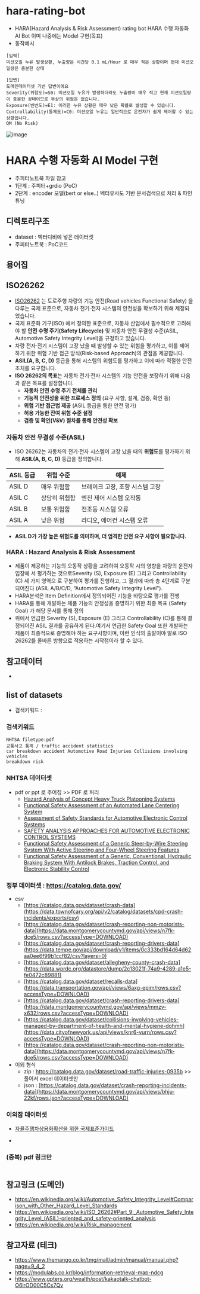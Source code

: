 # hara-rating-bot
- HARA(Hazard Analysis & Risk Assessment) rating bot HARA 수행 자동화 AI Bot 이며 나중에는 Model 구현(목표)
- 동작예시
```
[입력]
미션오일 누유 발생상황, 누출량은 시간당 0.1 mL/Hour 로 매우 적은 상황이며 현재 미션오일량은 충분한 상태

[답변]
도메인데이터셋 기반 답변이에요
Severity(위험도)=S0: 미션오일 누유가 발생하더라도 누출량이 매우 적고 현재 미션오일량이 충분한 상태이므로 부상의 위험은 없습니다.
Exposure(빈번도)=E1: 이러한 누유 상황은 매우 낮은 확률로 발생할 수 있습니다.
Controllability(통제도)=C0: 미션오일 누유는 일반적으로 운전자가 쉽게 제어할 수 있는 상황입니다.
QM (No Risk)
```
![image](https://github.com/user-attachments/assets/f6c23335-17f4-4e14-bd48-ca7be892ab6f)


# HARA 수행 자동화 AI Model 구현
- 주피터노트북 파일 참고
- 1단계 : 주피터+grdio (PoC)
- 2단계 : encoder 모델(bert or else..) 벡터유사도 기반 문서검색으로 처리 & 파인튜닝


## 디렉토리구조
- dataset : 벡터디비에 넣은 데이터셋
- 주피터노트북 : PoC코드

## 용어집

## ISO26262

- [ISO26262](https://en.wikipedia.org/wiki/ISO_26262) 는 도로주행 차량의 기능 안전(Road vehicles Functional Safety) 을 다루는 국제 표준으로, 자동차 전기·전자 시스템의 안전성을 확보하기 위해 제정되었습니다.
- 국제 표준화 기구(ISO) 에서 정의한 표준으로, 자동차 산업에서 필수적으로 고려해야 할 **안전 수명 주기(Safety Lifecycle)** 및 자동차 안전 무결성 수준(ASIL, Automotive Safety Integrity Level)을 규정하고 있습니다.
- 차량 전자·전기 시스템이 고장 났을 때 발생할 수 있는 위험을 평가하고, 이를 제어하기 위한 위험 기반 접근 방식(Risk-based Approach)의 관점을 제공합니다.
- **ASIL(A, B, C, D)** 등급을 통해 시스템의 위험도를 평가하고 이에 따라 적절한 안전 조치를 요구합니다.
- **ISO 26262의 목표**는 자동차 전기·전자 시스템의 기능 안전을 보장하기 위해 다음과 같은 목표를 설정합니다.
    - **자동차 안전 수명 주기 전체를 관리**
    - **기능적 안전성을 위한 프로세스 정의** (요구 사항, 설계, 검증, 확인 등)
    - **위험 기반 접근법 제공** (ASIL 등급을 통한 안전 평가)
    - **허용 가능한 잔여 위험 수준 설정**
    - **검증 및 확인(V&V) 절차를 통해 안전성 확보**
    


### **자동차 안전 무결성 수준(ASIL)**

- ISO 26262는 자동차의 전기·전자 시스템이 고장 났을 때의 **위험도**를 평가하기 위해 **ASIL(A, B, C, D)** 등급을 정의합니다.

| **ASIL 등급** | **위험 수준** | **예제** |
| --- | --- | --- |
| ASIL D | 매우 위험함 | 브레이크 고장, 조향 시스템 고장 |
| ASIL C | 상당히 위험함 | 엔진 제어 시스템 오작동 |
| ASIL B | 보통 위험함 | 전조등 시스템 오류 |
| ASIL A | 낮은 위험 | 라디오, 에어컨 시스템 오류 |
- **ASIL D가 가장 높은 위험도를 의미하며, 더 엄격한 안전 요구 사항이 필요합니다.**

### HARA : Hazard Analysis & Risk Assessment

- 제품이 제공하는 기능의 오동작 상황을 고려하여 오동작 시의 영향을 차량의 운전자 입장에
서 평가하는 것으로Severity (S), Exposure (E) 그리고 Controllability (C) 세 가지 영역으
로 구분하여 평가를 진행하고, 그 결과에 따라 총 4단계로 구분되어진다 (ASIL A/B/C/D,
“Automotive Safety Integrity Level”).
- HARA분석은 Item Definition에서 정의되어진 기능을 바탕으로 평가를 진행
- HARA를 통해 개발하는 제품 기능의 안정성을 증명하기 위한 최종 목표 (Safety Goal)
가 해당 문서를 통해 정의
- 위에서 언급한 Severity (S), Exposure (E) 그리고 Controllability (C)를 통해 결정되어진 ASIL 결과를 공유하게 된다.여기서 언급한 Safety Goal 또한 개발하는 제품이 최종적으로 증명해야 하는 요구사항이며,
이런 인식의 출발이야 말로 ISO 26262를 올바른 방향으로 적용하는 시작점이라 할 수 있다.

## 참고데이터

-


## list of datasets
- 검색키워드 :
### 검색키워드
```
NHTSA filetype:pdf
교통사고 통계 / traffic accident statistics
car breakdown accident Automotive Road Injuries Collisions involving vehicles
breakdown risk

```

### NHTSA 데이터셋 
- pdf or ppt 로 주어짐 >> PDF 로 처리
  - [Hazard Analysis of Concept Heavy Truck Platooning Systems](https://www.nhtsa.gov/sites/nhtsa.gov/files/2021-06/Hazard%20Analysis%20of%20Concept%20Heavy%20Truck%20Platooning%20Systems-%20A.Svenson%20final_0.pdf)
  - [Functional Safety Assessment of an Automated Lane Centering System](https://www.nhtsa.gov/sites/nhtsa.gov/files/documents/13498a_812_573_alcsystemreport.pdf)
  - [Assessment of Safety Standards for Automotive Electronic Control Systems](https://www.nhtsa.gov/sites/nhtsa.gov/files/812285_electronicsreliabilityreport.pdf)
  - [SAFETY ANALYSIS APPROACHES FOR AUTOMOTIVE ELECTRONIC CONTROL SYSTEMS](https://www.nhtsa.gov/sites/nhtsa.gov/files/2015sae-hommes-safetyanalysisapproaches.pdf)
  - [Functional Safety Assessment of a Generic Steer-by-Wire Steering System With Active Steering and Four-Wheel Steering Features](https://www.nhtsa.gov/sites/nhtsa.gov/files/documents/13502_812576_steerbywire.pdf)
  - [Functional Safety Assessment of a Generic, Conventional, Hydraulic Braking System With Antilock Brakes, Traction Control, and Electronic Stability Control](https://www.nhtsa.gov/sites/nhtsa.gov/files/documents/13497a_812574_hydraulicbrakingsystem.pdf)

### 정부 데이터셋 : https://catalog.data.gov/ 
- csv
  - [https://catalog.data.gov/dataset/crash-data](https://data.townofcary.org/api/v2/catalog/datasets/cpd-crash-incidents/exports/csv)
  - [https://catalog.data.gov/dataset/crash-reporting-non-motorists-data](https://data.montgomerycountymd.gov/api/views/n7fk-dce5/rows.csv?accessType=DOWNLOAD)
  - [https://catalog.data.gov/dataset/crash-reporting-drivers-data](https://data.tempe.gov/api/download/v1/items/0c333bd164d64d62aa0ee6f99b1ccf82/csv?layers=0)
  - [https://catalog.data.gov/dataset/allegheny-county-crash-data](https://data.wprdc.org/datastore/dump/2c13021f-74a9-4289-a1e5-fe0472c89881)
  - [https://catalog.data.gov/dataset/recalls-data](https://data.transportation.gov/api/views/6axg-epim/rows.csv?accessType=DOWNLOAD)
  - [https://catalog.data.gov/dataset/crash-reporting-drivers-data](https://data.montgomerycountymd.gov/api/views/mmzv-x632/rows.csv?accessType=DOWNLOAD)
  - [https://catalog.data.gov/dataset/collisions-involving-vehicles-managed-by-department-of-health-and-mental-hygiene-dohmh](https://data.cityofnewyork.us/api/views/knr6-vurn/rows.csv?accessType=DOWNLOAD)
  - [https://catalog.data.gov/dataset/crash-reporting-non-motorists-data](https://data.montgomerycountymd.gov/api/views/n7fk-dce5/rows.csv?accessType=DOWNLOAD)
- 이외 형식
  - zip : https://catalog.data.gov/dataset/road-traffic-injuries-0935b >> 풀어서 excel 데이터셋만
  - json : [https://catalog.data.gov/dataset/crash-reporting-incidents-data](https://data.montgomerycountymd.gov/api/views/bhju-22kf/rows.json?accessType=DOWNLOAD)

### 이외잡 데이터셋
- [자율주행차상용화확산을 위한 국제표준가이드](https://avstandard.or.kr/uploads/file_content/5515f802-a282-4e61-8404-5d10cb275400/ISO_%EA%B5%AD%EC%A0%9C%ED%91%9C%EC%A4%80_116%EC%84%A0_%EA%B0%80%EC%9D%B4%EB%93%9C.pdf)

- []()

### (중복) pdf 링크만

```txt
```

## 참고링크 (도메인)
- https://en.wikipedia.org/wiki/Automotive_Safety_Integrity_Level#Comparison_with_Other_Hazard_Level_Standards
- https://en.wikipedia.org/wiki/ISO_26262#Part_9:_Automotive_Safety_Integrity_Level_(ASIL)-oriented_and_safety-oriented_analysis
- https://en.wikipedia.org/wiki/Risk_management

## 참고자료 (테크)
- https://www.themango.co.kr/tmg/mall/admin/manual/manual.php?page=9_4_2
- https://modulabs.co.kr/blog/information-retrieval-map-ndcg
- https://www.gpters.org/wealth/post/kakaotalk-chatbot-O6lrOD00C5Cs7Qv

